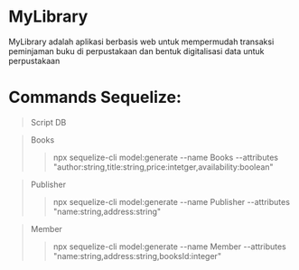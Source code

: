 # MyLibrary
MyLibrary adalah aplikasi berbasis web untuk mempermudah transaksi peminjaman buku di perpustakaan dan bentuk digitalisasi data untuk perpustakaan


# Commands Sequelize:
> Script DB

> Books
>> npx sequelize-cli model:generate --name Books --attributes "author:string,title:string,price:intetger,availability:boolean"

> Publisher
>> npx sequelize-cli model:generate --name Publisher --attributes "name:string,address:string"

> Member
>> npx sequelize-cli model:generate --name Member --attributes "name:string,address:string,booksId:integer"